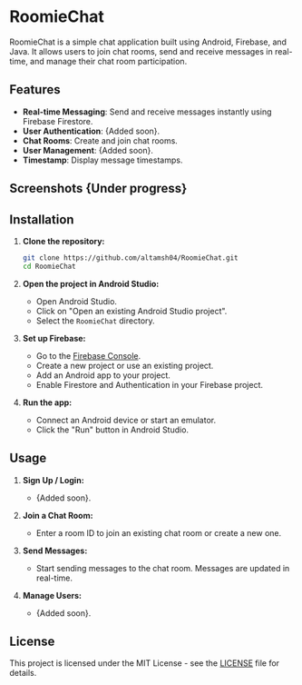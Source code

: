 # RoomieChat

RoomieChat is a simple chat application built using Android, Firebase, and Java. It allows users to join chat rooms, send and receive messages in real-time, and manage their chat room participation.

## Features

- **Real-time Messaging**: Send and receive messages instantly using Firebase Firestore.
- **User Authentication**: {Added soon}.
- **Chat Rooms**: Create and join chat rooms.
- **User Management**: {Added soon}.
- **Timestamp**: Display message timestamps.

## Screenshots {Under progress}

## Installation

1. **Clone the repository:**
    ```bash
    git clone https://github.com/altamsh04/RoomieChat.git
    cd RoomieChat
    ```

2. **Open the project in Android Studio:**
    - Open Android Studio.
    - Click on "Open an existing Android Studio project".
    - Select the `RoomieChat` directory.

3. **Set up Firebase:**
    - Go to the [Firebase Console](https://console.firebase.google.com/).
    - Create a new project or use an existing project.
    - Add an Android app to your project.
    - Enable Firestore and Authentication in your Firebase project.

4. **Run the app:**
    - Connect an Android device or start an emulator.
    - Click the "Run" button in Android Studio.

## Usage

1. **Sign Up / Login:**
    - {Added soon}.

2. **Join a Chat Room:**
    - Enter a room ID to join an existing chat room or create a new one.

3. **Send Messages:**
    - Start sending messages to the chat room. Messages are updated in real-time.

4. **Manage Users:**
    - {Added soon}.

## License

This project is licensed under the MIT License - see the [LICENSE](LICENSE) file for details.
